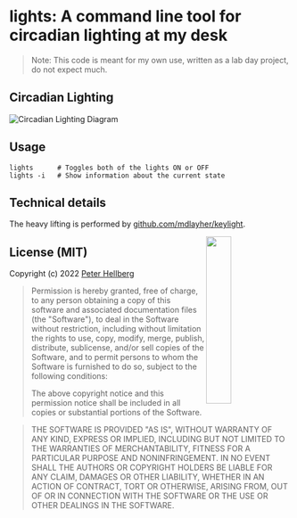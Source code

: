 # lights: A command line tool for circadian lighting at my desk

> Note: This code is meant for my own use, written as a lab day project, do not expect much.

## Circadian Lighting

![Circadian Lighting Diagram](https://aws1.discourse-cdn.com/free1/uploads/wled/optimized/2X/2/24c03aa4e803b47a723a0a28737b7047fffb2cfd_2_1380x780.jpeg)

## Usage

```
lights      # Toggles both of the lights ON or OFF
lights -i   # Show information about the current state
```

## Technical details

The heavy lifting is performed by [github.com/mdlayher/keylight](https://github.com/mdlayher/keylight/).

<img src="https://assets.c7.se/svg/viking-gopher.svg" align="right" width="30%" height="300">

## License (MIT)

Copyright (c) 2022 [Peter Hellberg](https://c7.se)

> Permission is hereby granted, free of charge, to any person obtaining
> a copy of this software and associated documentation files (the
> "Software"), to deal in the Software without restriction, including
> without limitation the rights to use, copy, modify, merge, publish,
> distribute, sublicense, and/or sell copies of the Software, and to
> permit persons to whom the Software is furnished to do so, subject to
> the following conditions:
>
> The above copyright notice and this permission notice shall be
> included in all copies or substantial portions of the Software.

> THE SOFTWARE IS PROVIDED "AS IS", WITHOUT WARRANTY OF ANY KIND,
> EXPRESS OR IMPLIED, INCLUDING BUT NOT LIMITED TO THE WARRANTIES OF
> MERCHANTABILITY, FITNESS FOR A PARTICULAR PURPOSE AND
> NONINFRINGEMENT. IN NO EVENT SHALL THE AUTHORS OR COPYRIGHT HOLDERS BE
> LIABLE FOR ANY CLAIM, DAMAGES OR OTHER LIABILITY, WHETHER IN AN ACTION
> OF CONTRACT, TORT OR OTHERWISE, ARISING FROM, OUT OF OR IN CONNECTION
> WITH THE SOFTWARE OR THE USE OR OTHER DEALINGS IN THE SOFTWARE.
